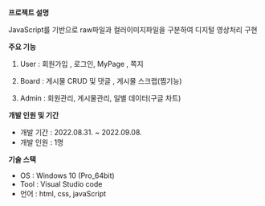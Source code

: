 **프로젝트 설명**

JavaScript를 기반으로 raw파일과 컬러이미지파일을 구분하여 디지털 영상처리 구현

**주요 기능** 

1) User : 회원가입 , 로그인, MyPage , 쪽지

2) Board :  게시물 CRUD 및 댓글 , 게시물 스크랩(찜기능)

3) Admin :  회원관리, 게시물관리, 일별 데이터(구글 차트)

**개발 인원 및 기간** 

- 개발 기간 : 2022.08.31. ~ 2022.09.08.
- 개발 인원 : 1명

**기술 스택**

- OS : Windows 10 (Pro_64bit)
- Tool : Visual Studio code
- 언어 : html, css, javaScript
